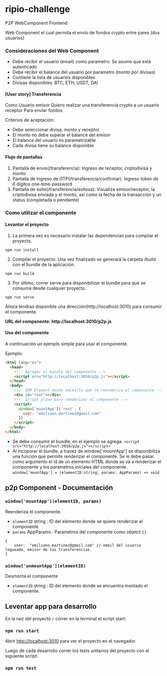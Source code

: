 # ripio-challenge
P2P WebComponent Frontend

Web Component el cual permita el envío de fondos crypto entre pares (dos usuarios)

### Consideraciones del Web Component
- Debe recibir el usuario (email) como parametro. Se asume que está autenticado
- Debe recibir el balance del usuario por parametro (monto por divisas)
- Contiene la lista de usuarios disponibles
- Divisas disponibles: BTC, ETH, USDT, DAI

#### [User story]  Transferencia
Como Usuario emisor 
Quiero realizar una transferencia crypto a un usuario receptor
Para enviar fondos

Criterios de aceptación:
- Debe seleccionar divisa, monto y receptor
- El monto no debe superar el balance del emisor
- El balance del usuario es parametrizable
- Cada divisa tiene su balance disponible

#### Flujo de pantallas
1. Pantalla de envio(/transferencia): Ingreso de receptor, criptodivisa y monto
2. Pantalla de ingreso de OTP(/transferencia/confirmar): Ingreso token de 6 dígitos one-time-password
3. Pantalla de exito(/transferencia/exitosa): Visualiza emisor/receptor, la criptodivisa enviada y el monto, así como la fecha de la transacción y un status (completada o pendiente)

### Como utilizar el componente

#### Levantar el proyecto

1. La primera vez es necesario instalar las dependencias para compilar el proyecto.
```
npm run install
```

2. Compilar el proyecto. Una vez finalizado se generará la carpeta /build con el bundle de la aplicación.
```
npm run build
```

3. Por último, correr serve para disponibilizar el bundle para que se consuma desde cualquier proyecto.
```
npm run serve
```
Ahora tendras disponible una dirección(http://localhost:3010) para consumir el componente.

**URL del componente: http://localhost:3010/p2p.js**

#### Uso del componente

A continuación un ejemplo simple para usar el componente.

Ejemplo:
```html
<html lang="es">
  <head>
    <!-- Agregar el bundle del componente -->
    <script src="http://localhost:3010/p2p.js"></script>
  </head>
  <body>
    <!-- DOM Element donde necesito que se reenderice el componente -->
    <div id="root"></div>
    <!-- Script plano para renderizar el componente -->
    <script>
      window['mountApp']('root', {
        user: "emiliano.martinez@gmail.com"
      })
    </script>
  </body>
</html>
```
* Se debe consumir el bundle, en el ejemplo se agrega:  `<script src="http://localhost:3010/p2p.js"></script>`
* Al incoporar el bundle, a travez de window['mountApp'] se disponibiliza una función que permite renderizar el componente. Se le debe pasar como argumento el id de un elemento HTML donde se va a renderizar el componente y los parametros iniciales del componente.
`window['mountApp'] = (elementID:string, params: AppParams) => void`

## p2p Component - Documentación

### `window['mountApp'](elementID, params)`
Reenderiza el componente.
+ `elementID` <abbr>string</abbr> : ID del elemento donde se quiere renderizar el componente   
+ `params` <abbr>AppParams</abbr> : Parametros del componente como objetct `{}`
```
{
	user:  "emiliano.martinez@gmail.com" // email del usuario logueado, emisor de las transferencias.
}
```

### `window['unmountApp'](elementID)`
Desmonta el componente
+ `elementID` <abbr>string</abbr> : ID del elemento donde se encuentra montado el componente.

## Leventar app para desarrollo

En la raiz del proyecto `/` correr en la terminal el script start:
### `npm run start`
Abrir [http://localhost:3010](http://localhost:3010) para ver el proyecto en el navegador.

Luego de cada desarrollo correr los tests unitarios del proyecto con el siguiente script:
### `npm run test`
